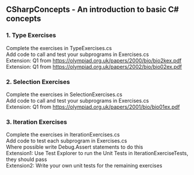 ## CSharpConcepts - An introduction to basic C# concepts<br>

### 1. Type Exercises<br>
Complete the exercises in TypeExercises.cs<br>
Add code to call and test your subprograms in Exercises.cs<br>
Extension: Q1 from https://olympiad.org.uk/papers/2000/bio/bio2kex.pdf<br>
Extension: Q1 from https://olympiad.org.uk/papers/2002/bio/bio02ex.pdf<br>

### 2. Selection Exercises<br>
Complete the exercises in SelectionExercises.cs<br>
Add code to call and test your subprograms in Exercises.cs<br>
Extension: Q1 from https://olympiad.org.uk/papers/2001/bio/bio01ex.pdf<br>

### 3. Iteration Exercises<br>
Complete the exercises in IterationExercises.cs<br>
Add code to test each subprogram in Exercises.cs<br>
Where possible write Debug.Assert statements to do this<br>
Extension1: Use Test Explorer to run the Unit Tests in IterationExerciseTests, they should pass<br>
Extension2: Write your own unit tests for the remaining exercises<br>

